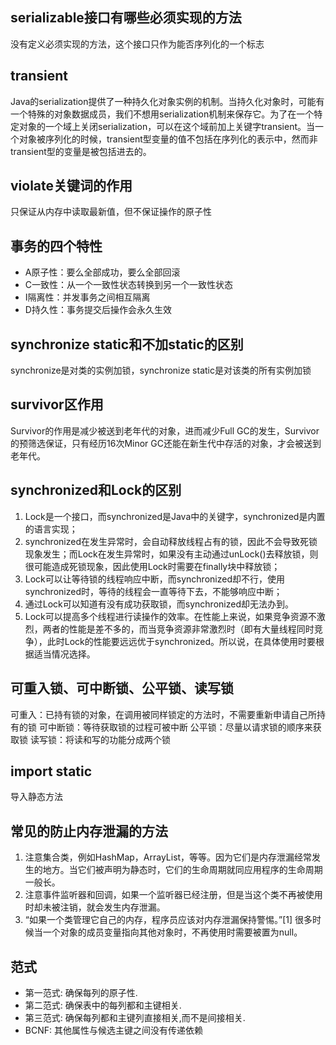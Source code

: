 ## serializable接口有哪些必须实现的方法
没有定义必须实现的方法，这个接口只作为能否序列化的一个标志

## transient
Java的serialization提供了一种持久化对象实例的机制。当持久化对象时，可能有一个特殊的对象数据成员，我们不想用serialization机制来保存它。为了在一个特定对象的一个域上关闭serialization，可以在这个域前加上关键字transient。当一个对象被序列化的时候，transient型变量的值不包括在序列化的表示中，然而非transient型的变量是被包括进去的。

## violate关键词的作用
只保证从内存中读取最新值，但不保证操作的原子性

## 事务的四个特性
* A原子性：要么全部成功，要么全部回滚
* C一致性：从一个一致性状态转换到另一个一致性状态
* I隔离性：并发事务之间相互隔离
* D持久性：事务提交后操作会永久生效

## synchronize static和不加static的区别
synchronize是对类的实例加锁，synchronize static是对该类的所有实例加锁

## survivor区作用
Survivor的作用是减少被送到老年代的对象，进而减少Full GC的发生，Survivor的预筛选保证，只有经历16次Minor GC还能在新生代中存活的对象，才会被送到老年代。

## synchronized和Lock的区别
1. Lock是一个接口，而synchronized是Java中的关键字，synchronized是内置的语言实现；
2. synchronized在发生异常时，会自动释放线程占有的锁，因此不会导致死锁现象发生；而Lock在发生异常时，如果没有主动通过unLock()去释放锁，则很可能造成死锁现象，因此使用Lock时需要在finally块中释放锁；
3. Lock可以让等待锁的线程响应中断，而synchronized却不行，使用synchronized时，等待的线程会一直等待下去，不能够响应中断；
4. 通过Lock可以知道有没有成功获取锁，而synchronized却无法办到。
5. Lock可以提高多个线程进行读操作的效率。在性能上来说，如果竞争资源不激烈，两者的性能是差不多的，而当竞争资源非常激烈时（即有大量线程同时竞争），此时Lock的性能要远远优于synchronized。所以说，在具体使用时要根据适当情况选择。

## 可重入锁、可中断锁、公平锁、读写锁
可重入：已持有锁的对象，在调用被同样锁定的方法时，不需要重新申请自己所持有的锁
可中断锁：等待获取锁的过程可被中断
公平锁：尽量以请求锁的顺序来获取锁
读写锁：将读和写的功能分成两个锁

## import static
导入静态方法

## 常见的防止内存泄漏的方法
1. 注意集合类，例如HashMap，ArrayList，等等。因为它们是内存泄漏经常发生的地方。当它们被声明为静态时，它们的生命周期就同应用程序的生命周期一般长。
2. 注意事件监听器和回调，如果一个监听器已经注册，但是当这个类不再被使用时却未被注销，就会发生内存泄漏。
3. “如果一个类管理它自己的内存，程序员应该对内存泄漏保持警惕。”[1] 很多时候当一个对象的成员变量指向其他对象时，不再使用时需要被置为null。

## 范式
* 第一范式: 确保每列的原子性. 
* 第二范式: 确保表中的每列都和主键相关. 
* 第三范式: 确保每列都和主键列直接相关,而不是间接相关. 
* BCNF: 其他属性与候选主键之间没有传递依赖